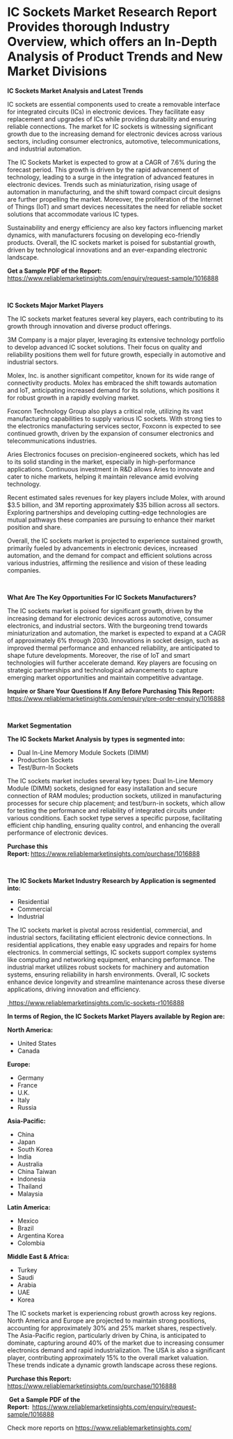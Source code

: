 <p><h1>IC Sockets Market Research Report Provides thorough Industry Overview, which offers an In-Depth Analysis of Product Trends and New Market Divisions</h1></p><p><strong>IC Sockets Market Analysis and Latest Trends</strong></p>
<p><p>IC sockets are essential components used to create a removable interface for integrated circuits (ICs) in electronic devices. They facilitate easy replacement and upgrades of ICs while providing durability and ensuring reliable connections. The market for IC sockets is witnessing significant growth due to the increasing demand for electronic devices across various sectors, including consumer electronics, automotive, telecommunications, and industrial automation.</p><p>The IC Sockets Market is expected to grow at a CAGR of 7.6% during the forecast period. This growth is driven by the rapid advancement of technology, leading to a surge in the integration of advanced features in electronic devices. Trends such as miniaturization, rising usage of automation in manufacturing, and the shift toward compact circuit designs are further propelling the market. Moreover, the proliferation of the Internet of Things (IoT) and smart devices necessitates the need for reliable socket solutions that accommodate various IC types.</p><p>Sustainability and energy efficiency are also key factors influencing market dynamics, with manufacturers focusing on developing eco-friendly products. Overall, the IC sockets market is poised for substantial growth, driven by technological innovations and an ever-expanding electronic landscape.</p></p>
<p><strong>Get a Sample PDF of the Report:&nbsp;</strong> <a href="https://www.reliablemarketinsights.com/enquiry/request-sample/1016888?utm_campaign=3078&utm_medium=2&utm_source=Github&utm_content=ia&utm_term=21032025&utm_id=ic-sockets">https://www.reliablemarketinsights.com/enquiry/request-sample/1016888</a></p>
<p>&nbsp;</p>
<p><strong>IC Sockets Major Market Players</strong></p>
<p><p>The IC sockets market features several key players, each contributing to its growth through innovation and diverse product offerings. </p><p>3M Company is a major player, leveraging its extensive technology portfolio to develop advanced IC socket solutions. Their focus on quality and reliability positions them well for future growth, especially in automotive and industrial sectors. </p><p>Molex, Inc. is another significant competitor, known for its wide range of connectivity products. Molex has embraced the shift towards automation and IoT, anticipating increased demand for its solutions, which positions it for robust growth in a rapidly evolving market.</p><p>Foxconn Technology Group also plays a critical role, utilizing its vast manufacturing capabilities to supply various IC sockets. With strong ties to the electronics manufacturing services sector, Foxconn is expected to see continued growth, driven by the expansion of consumer electronics and telecommunications industries.</p><p>Aries Electronics focuses on precision-engineered sockets, which has led to its solid standing in the market, especially in high-performance applications. Continuous investment in R&D allows Aries to innovate and cater to niche markets, helping it maintain relevance amid evolving technology.</p><p>Recent estimated sales revenues for key players include Molex, with around $3.5 billion, and 3M reporting approximately $35 billion across all sectors. Exploring partnerships and developing cutting-edge technologies are mutual pathways these companies are pursuing to enhance their market position and share.</p><p>Overall, the IC sockets market is projected to experience sustained growth, primarily fueled by advancements in electronic devices, increased automation, and the demand for compact and efficient solutions across various industries, affirming the resilience and vision of these leading companies.</p></p>
<p>&nbsp;</p>
<p><strong>What Are The Key Opportunities For IC Sockets Manufacturers?</strong></p>
<p><p>The IC sockets market is poised for significant growth, driven by the increasing demand for electronic devices across automotive, consumer electronics, and industrial sectors. With the burgeoning trend towards miniaturization and automation, the market is expected to expand at a CAGR of approximately 6% through 2030. Innovations in socket design, such as improved thermal performance and enhanced reliability, are anticipated to shape future developments. Moreover, the rise of IoT and smart technologies will further accelerate demand. Key players are focusing on strategic partnerships and technological advancements to capture emerging market opportunities and maintain competitive advantage.</p></p>
<p><strong>Inquire or Share Your Questions If Any Before Purchasing This Report:</strong> <a href="https://www.reliablemarketinsights.com/enquiry/pre-order-enquiry/1016888?utm_campaign=3078&utm_medium=2&utm_source=Github&utm_content=ia&utm_term=21032025&utm_id=ic-sockets">https://www.reliablemarketinsights.com/enquiry/pre-order-enquiry/1016888</a></p>
<p>&nbsp;</p>
<p><strong>Market Segmentation</strong></p>
<p><strong>The IC Sockets Market Analysis by types is segmented into:</strong></p>
<p><ul><li>Dual In-Line Memory Module Sockets (DIMM)</li><li>Production Sockets</li><li>Test/Burn-In Sockets</li></ul></p>
<p><p>The IC sockets market includes several key types: Dual In-Line Memory Module (DIMM) sockets, designed for easy installation and secure connection of RAM modules; production sockets, utilized in manufacturing processes for secure chip placement; and test/burn-in sockets, which allow for testing the performance and reliability of integrated circuits under various conditions. Each socket type serves a specific purpose, facilitating efficient chip handling, ensuring quality control, and enhancing the overall performance of electronic devices.</p></p>
<p><strong>Purchase this Report:&nbsp;</strong><a href="https://www.reliablemarketinsights.com/purchase/1016888?utm_campaign=3078&utm_medium=2&utm_source=Github&utm_content=ia&utm_term=21032025&utm_id=ic-sockets">https://www.reliablemarketinsights.com/purchase/1016888</a></p>
<p>&nbsp;</p>
<p><strong>The IC Sockets Market Industry Research by Application is segmented into:</strong></p>
<p><ul><li>Residential</li><li>Commercial</li><li>Industrial</li></ul></p>
<p><p>The IC sockets market is pivotal across residential, commercial, and industrial sectors, facilitating efficient electronic device connections. In residential applications, they enable easy upgrades and repairs for home electronics. In commercial settings, IC sockets support complex systems like computing and networking equipment, enhancing performance. The industrial market utilizes robust sockets for machinery and automation systems, ensuring reliability in harsh environments. Overall, IC sockets enhance device longevity and streamline maintenance across these diverse applications, driving innovation and efficiency.</p></p>
<p><a href="https://www.reliablemarketinsights.com/ic-sockets-r1016888?utm_campaign=3078&utm_medium=2&utm_source=Github&utm_content=ia&utm_term=21032025&utm_id=ic-sockets">&nbsp;https://www.reliablemarketinsights.com/ic-sockets-r1016888</a></p>
<p><strong>In terms of Region, the IC Sockets Market Players available by Region are:</strong></p>
<p>
    <p> <strong> North America: </strong>
        <ul>
            <li>United States</li>
            <li>Canada</li>
        </ul>
        </p> 
    <p> <strong> Europe: </strong>
        <ul>
            <li>Germany</li>
            <li>France</li>
            <li>U.K.</li>
            <li>Italy</li>
            <li>Russia</li>
        </ul>
        </p> 
    <p> <strong> Asia-Pacific: </strong>
        <ul>
            <li>China</li>
            <li>Japan</li>
            <li>South Korea</li>
            <li>India</li>
            <li>Australia</li>
            <li>China Taiwan</li>
            <li>Indonesia</li>
            <li>Thailand</li>
            <li>Malaysia</li>
        </ul>
        </p> 
    <p> <strong> Latin America: </strong>
        <ul>
            <li>Mexico</li>
            <li>Brazil</li>
            <li>Argentina Korea</li>
            <li>Colombia</li>
        </ul>
        </p> 
    <p> <strong> Middle East & Africa: </strong>
        <ul>
            <li>Turkey</li>
            <li>Saudi</li>
            <li>Arabia</li>
            <li>UAE</li>
            <li>Korea</li>
        </ul>
    </p>
    </p>
<p><p>The IC sockets market is experiencing robust growth across key regions. North America and Europe are projected to maintain strong positions, accounting for approximately 30% and 25% market shares, respectively. The Asia-Pacific region, particularly driven by China, is anticipated to dominate, capturing around 40% of the market due to increasing consumer electronics demand and rapid industrialization. The USA is also a significant player, contributing approximately 15% to the overall market valuation. These trends indicate a dynamic growth landscape across these regions.</p></p>
<p><strong>Purchase this Report: </strong><a href="https://www.reliablemarketinsights.com/purchase/1016888?utm_campaign=3078&utm_medium=2&utm_source=Github&utm_content=ia&utm_term=21032025&utm_id=ic-sockets">https://www.reliablemarketinsights.com/purchase/1016888</a></p>
<p>&nbsp;<strong>Get a Sample PDF of the Report:&nbsp;&nbsp;</strong><a href="https://www.reliablemarketinsights.com/enquiry/request-sample/1016888?utm_campaign=3078&utm_medium=2&utm_source=Github&utm_content=ia&utm_term=21032025&utm_id=ic-sockets">https://www.reliablemarketinsights.com/enquiry/request-sample/1016888</a></p>
<p><strong></strong></p>
<p>Check more reports on <a href="https://www.reliablemarketinsights.com/?utm_campaign=3078&utm_medium=2&utm_source=Github&utm_content=ia&utm_term=21032025&utm_id=ic-sockets">https://www.reliablemarketinsights.com/</a></p>